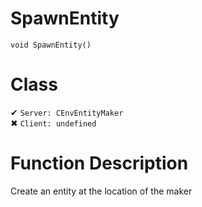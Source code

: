 # SpawnEntity
```
void SpawnEntity()
```
# Class
✔ `Server: CEnvEntityMaker`  
✖ `Client: undefined`  

# Function Description
Create an entity at the location of the maker
